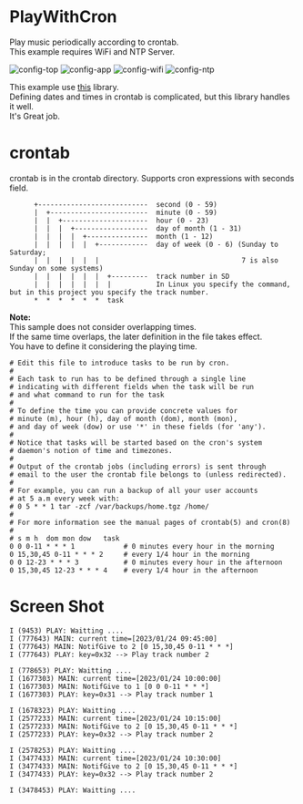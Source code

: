# PlayWithCron

Play music periodically according to crontab.   
This example requires WiFi and NTP Server.   

![config-top](https://user-images.githubusercontent.com/6020549/214195753-18010318-4560-42fe-8aed-239fa8f8b7f6.jpg)
![config-app](https://user-images.githubusercontent.com/6020549/214195744-3fbc0c75-16f4-497c-af03-80935bbb69b7.jpg)
![config-wifi](https://user-images.githubusercontent.com/6020549/214195754-ae72367f-7013-4096-9822-df56108c9ef8.jpg)
![config-ntp](https://user-images.githubusercontent.com/6020549/214195749-639c3ce1-3f7f-4f90-9109-d002028a2c45.jpg)

This example use [this](https://github.com/staticlibs/ccronexpr) library.   
Defining dates and times in crontab is complicated, but this library handles it well.   
It's Great job.   

# crontab
crontab is in the crontab directory.
Supports cron expressions with seconds field.
```
      +---------------------------  second (0 - 59)
      |  +------------------------  minute (0 - 59)
      |  |  +---------------------  hour (0 - 23)
      |  |  |  +------------------  day of month (1 - 31)
      |  |  |  |  +---------------  month (1 - 12)
      |  |  |  |  |  +------------  day of week (0 - 6) (Sunday to Saturday;
      |  |  |  |  |  |                                   7 is also Sunday on some systems)
      |  |  |  |  |  |  +---------  track number in SD
      |  |  |  |  |  |  |           In Linux you specify the command, but in this project you specify the track number.   
      *  *  *  *  *  *  task
```

__Note:__   
This sample does not consider overlapping times.   
If the same time overlaps, the later definition in the file takes effect.   
You have to define it considering the playing time.   

```
# Edit this file to introduce tasks to be run by cron.
#
# Each task to run has to be defined through a single line
# indicating with different fields when the task will be run
# and what command to run for the task
#
# To define the time you can provide concrete values for
# minute (m), hour (h), day of month (dom), month (mon),
# and day of week (dow) or use '*' in these fields (for 'any').
#
# Notice that tasks will be started based on the cron's system
# daemon's notion of time and timezones.
#
# Output of the crontab jobs (including errors) is sent through
# email to the user the crontab file belongs to (unless redirected).
#
# For example, you can run a backup of all your user accounts
# at 5 a.m every week with:
# 0 5 * * 1 tar -zcf /var/backups/home.tgz /home/
#
# For more information see the manual pages of crontab(5) and cron(8)
#
# s m h  dom mon dow   task
0 0 0-11 * * * 1            # 0 minutes every hour in the morning
0 15,30,45 0-11 * * * 2     # every 1/4 hour in the morning
0 0 12-23 * * * 3           # 0 minutes every hour in the afternoon
0 15,30,45 12-23 * * * 4    # every 1/4 hour in the afternoon
```

# Screen Shot
```
I (9453) PLAY: Waitting ....
I (777643) MAIN: current time=[2023/01/24 09:45:00]
I (777643) MAIN: NotifGive to 2 [0 15,30,45 0-11 * * *]
I (777643) PLAY: key=0x32 --> Play track number 2

I (778653) PLAY: Waitting ....
I (1677303) MAIN: current time=[2023/01/24 10:00:00]
I (1677303) MAIN: NotifGive to 1 [0 0 0-11 * * *]
I (1677303) PLAY: key=0x31 --> Play track number 1

I (1678323) PLAY: Waitting ....
I (2577233) MAIN: current time=[2023/01/24 10:15:00]
I (2577233) MAIN: NotifGive to 2 [0 15,30,45 0-11 * * *]
I (2577233) PLAY: key=0x32 --> Play track number 2

I (2578253) PLAY: Waitting ....
I (3477433) MAIN: current time=[2023/01/24 10:30:00]
I (3477433) MAIN: NotifGive to 2 [0 15,30,45 0-11 * * *]
I (3477433) PLAY: key=0x32 --> Play track number 2

I (3478453) PLAY: Waitting ....
```
